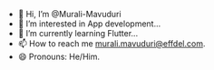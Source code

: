 - 👋 Hi, I’m @Murali-Mavuduri
- 👀 I’m interested in App development...
- 🌱 I’m currently learning Flutter...
- 📫 How to reach me murali.mavuduri@effdel.com.
- 😄 Pronouns: He/Him.

<!---
Murali-Mavuduri/Murali-Mavuduri is a ✨ special ✨ repository because its `README.md` (this file) appears on your GitHub profile.
You can click the Preview link to take a look at your changes.
--->

